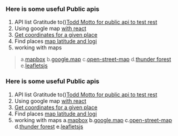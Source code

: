 ### Here is some useful Public apis 
1. API list Gratitude to()[Todd Motto for public api to test rest](https://github.com/toddmotto)
6. Using google map [with react](https://tomchentw.github.io/react-google-maps/)
2. [Get coordinates for a given place](https://www.latlong.net/place/helsinki-finland-1668.html)
3. Find places [map latitude and logi](http://www.mapcoordinates.net/en)
4. working with maps
>a.[mapbox](https://github.com/mapbox)
>b.[google.map](maps.google.com)
>c.[open-street-map](https://www.openstreetmap.org/about)
>d.[thunder forest](https://www.thunderforest.com/maps/)
>e.[leafletsjs](https://leafletjs.com/examples.html)

### Here is some useful Public apis 
1. API list Gratitude to()[Todd Motto for public api to test rest](https://github.com/toddmotto)
6. Using google map [with react](https://tomchentw.github.io/react-google-maps/)
2. [Get coordinates for a given place](https://www.latlong.net/place/helsinki-finland-1668.html)
3. Find places [map latitude and logi](http://www.mapcoordinates.net/en)
4. working with maps
  a.[mapbox](https://github.com/mapbox)
  b.[google.map](maps.google.com)
  c.[open-street-map](https://www.openstreetmap.org/about)
  d.[thunder forest](https://www.thunderforest.com/maps/)
  e.[leafletsjs](https://leafletjs.com/examples.html)
